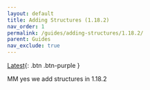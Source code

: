 ```yaml
---
layout: default
title: Adding Structures (1.18.2)
nav_order: 1
permalink: /guides/adding-structures/1.18.2/
parent: Guides
nav_exclude: true
---
```

[Latest](/worldgen-docs/guides/adding-structures/latest/){: .btn .btn-purple }

MM yes we add structures in 1.18.2